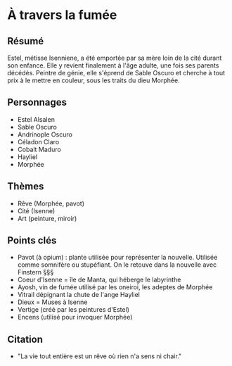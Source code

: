 # À travers la fumée

## Résumé

Estel, métisse Isenniene, a été emportée par sa mère loin de la cité durant son enfance.
Elle y revient finalement à l'âge adulte, une fois ses parents décédés.
Peintre de génie, elle s'éprend de Sable Oscuro et cherche à tout prix à le mettre en couleur, sous les traits du dieu Morphée.

## Personnages

* Estel Alsalen
* Sable Oscuro
* Andrinople Oscuro
* Céladon Claro
* Cobalt Maduro
* Hayliel
* Morphée

## Thèmes

* Rêve (Morphée, pavot)
* Cité (Isenne)
* Art (peinture, miroir)

## Points clés

* Pavot (à opium) : plante utilisée pour représenter la nouvelle. Utilisée comme somnifère ou stupéfiant. On le retouve dans la nouvelle avec Finstern §§§
* Coeur d'Isenne = île de Manta, qui héberge le labyrinthe
* Ayosh, vin de fumée utilisé par les oneiroi, les adeptes de Morphée
* Vitrail dépignant la chute de l'ange Hayliel
* Dieux = Muses à Isenne
* Vertige (créé par les peintures d'Estel)
* Encens (utilisé pour invoquer Morphée)

## Citation

* "La vie tout entière est un rêve où rien n'a sens ni chair."

